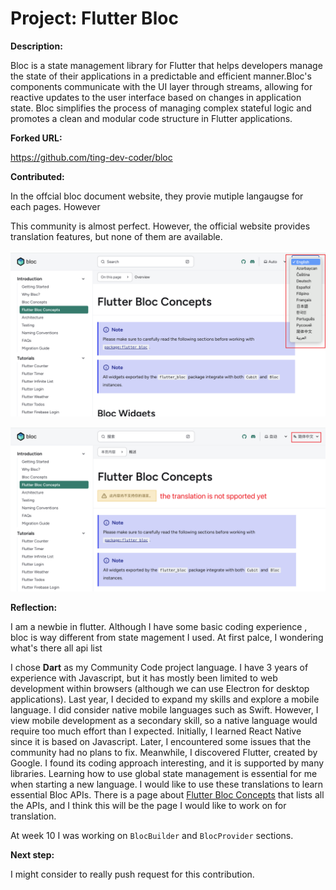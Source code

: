# Project: Flutter Bloc

**Description:** 

Bloc is a state management library for Flutter that helps developers manage the state of their applications in a predictable and efficient manner.Bloc's components communicate with the UI layer through streams, allowing for reactive updates to the user interface based on changes in application state. Bloc simplifies the process of managing complex stateful logic and promotes a clean and modular code structure in Flutter applications.

**Forked URL:** 

https://github.com/ting-dev-coder/bloc

**Contributed:** 

In the offcial bloc document website, they provie mutiple langaugse for each pages. However

This community is almost perfect. However, the official website provides translation features, but none of them are available.

![bloc_translation_dropdown](./assets/bloc_translation_dropdown.png)

![bloc_language_not_spport](./assets/bloc_language_not_spport.png)

**Reflection:**

I am a newbie in flutter. Although I have some basic coding experience , bloc is way different from state magement I used. At first palce, I wondering what's there all api list

I chose **Dart** as my Community Code project language. I have 3 years of experience with Javascript, but it has mostly been limited to web development within browsers (although we can use Electron for desktop applications). Last year, I decided to expand my skills and explore a mobile language. I did consider native mobile languages such as Swift. However, I view mobile development as a secondary skill, so a native language would require too much effort than I expected. Initially, I learned React Native since it is based on Javascript. Later, I encountered some issues that the community had no plans to fix. Meanwhile, I discovered Flutter, created by Google. I found its coding approach interesting, and it is supported by many libraries.
Learning how to use global state management is essential for me when starting a new language. I would like to use these translations to learn essential Bloc APIs. There is a page about [Flutter Bloc Concepts](https://bloclibrary.dev/flutter-bloc-concepts) that lists all the APIs, and I think this will be the page I would like to work on for translation.

At week 10 I was working on `BlocBuilder` and  `BlocProvider` sections.

**Next step:** 

I might consider to really push request for this contribution.

